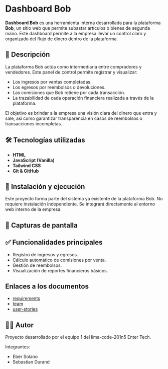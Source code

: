 # Dashboard Bob

**Dashboard Bob** es una herramienta interna desarrollada para la plataforma **Bob**, un sitio web que permite subastar artículos o bienes de segunda mano. Este dashboard permite a la empresa llevar un control claro y organizado del flujo de dinero dentro de la plataforma.

## 🧾 Descripción

La plataforma Bob actúa como intermediaria entre compradores y vendedores. Este panel de control permite registrar y visualizar:

- Los ingresos por ventas completadas.
- Los egresos por reembolsos o devoluciones.
- Las comisiones que Bob retiene por cada transacción.
- La trazabilidad de cada operación financiera realizada a través de la plataforma.

El objetivo es brindar a la empresa una visión clara del dinero que entra y sale, así como garantizar transparencia en casos de reembolsos o transacciones incompletas.

## 🛠️ Tecnologías utilizadas

- **HTML**
- **JavaScript (Vanilla)**
- **Tailwind CSS**
- **Git & GitHub**

## 🚀 Instalación y ejecución

Este proyecto forma parte del sistema ya existente de la plataforma Bob. No requiere instalación independiente. Se integrará directamente al entorno web interno de la empresa.

## 📸 Capturas de pantalla

<!-- Aquí podrás agregar imágenes más adelante -->
<!-- ![Descripción](ruta/a/imagen.png) -->

## ✅ Funcionalidades principales

- Registro de ingresos y egresos.
- Cálculo automático de comisiones por venta.
- Gestión de reembolsos.
- Visualización de reportes financieros básicos.

## Enlaces a los documentos

- [requirements](./docs/requirements.md)
- [team](/docs/team.md)
- [user-stories](/docs/user-stories.md)

## 👨‍💻 Autor

Proyecto desarrollado por el equipo 1 del lima-code-201n5 Enter Tech.

Integrantes:
- Eber Solano
- Sebastian Durand